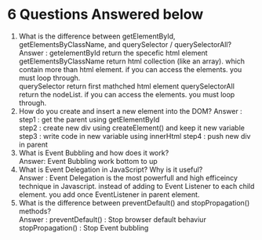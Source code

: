 <h1>6 Questions Answered below</h1>
<ol>
  <li>What is the difference between getElementById, getElementsByClassName, and querySelector / querySelectorAll?<br>
  Answer : getelementById return the specefic html element <br>
           getElementsByClassName return html collection (like an array). which contain more than html element. if you can access the elements. you must loop through. <br>
           querySelector return first mathched html element
           querySelectorAll return the nodeList. if you can access the elements. you must loop through. <br>
  </li>
  <li>
    How do you create and insert a new element into the DOM?
    Answer : <br>
    step1 : get the parent using getElementById<br>
    step2 : create new div using createElement() and keep it new variable<br>
    step3 : write code in new variable using innerHtml
    step4 : push new div in parent 
  </li>
  <li>
    What is Event Bubbling and how does it work?<br>
    Answer: Event Bubbling work bottom to up
  </li>
  <li>What is Event Delegation in JavaScript? Why is it useful?<br>
  Answer : Event Delegation is the most powerfull and high efficeincy technique in Javascript. instead of adding to Event Listener to each child element. you add once EventListener in parent element. 
  </li>
  <li>
    What is the difference between preventDefault() and stopPropagation() methods?<br>
    Answer : preventDefault() : Stop browser default behaviur <br>
    stopPropagation() : Stop Event bubbling
  </li>
</ol>
